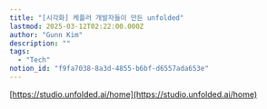 ```yaml
---
title: "[시각화] 케플러 개발자들이 만든 unfolded"
lastmod: 2025-03-12T02:22:00.000Z
author: "Gunn Kim"
description: ""
tags:
  - "Tech"
notion_id: "f9fa7038-8a3d-4855-b6bf-d6557ada653e"
---
```



[https://studio.unfolded.ai/home](https://studio.unfolded.ai/home)



